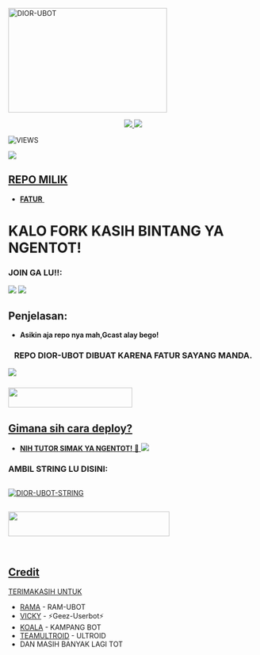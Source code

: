 <a href="https://www.instagram.com/fatur.285?r=nametag"><img src="https://telegra.ph/file/5e0c4d6ff521d55d164e7.jpg" width="320" height="211" alt="  DIOR-UBOT" /></a>

<p align="center">
  <a href="https://github.com/DIORrios285/DIOR-UBOT/fork">
    <img src="https://img.shields.io/github/forks/DIORrios285/DIOR-UBOT?label=Fork&style=social">
    
  </a>
  <a href="https://github.com/DIORrios285/DIOR-UBOT">
    <img src="https://img.shields.io/github/stars/DIORrios285/DIOR-UBOT?style=social">
  </a>
</p>  

![VIEWS](https://komarev.com/ghpvc/?username=ramadhani892)

<a href="https://t.me/diorspambot"><img src="https://img.shields.io/badge/KODE%20PENILAIAN-A+-blue.svg?style=for-the-badge&logo=Factor.">

## REPO MILIK
* **FATUR** 
[<img src="">](https://t.me/uurfavboys1)

  
  
  
  
# KALO FORK KASIH BINTANG YA NGENTOT!


### JOIN GA LU!!:

<a href="https://t.me/diorplayingwords"><img src="https://img.shields.io/badge/Channel-SUKA%20SUKA%20DIOR-blue.svg?style=for-the-badge&logo=Telegram"></a>
<a href="https://t.me/MBsokin"><img src="https://img.shields.io/badge/Join-FAMILY%20M&B-blue.svg?style=for-the-badge&logo=Telegram"></a>

## Penjelasan:
* **Asikin aja repo nya mah,Gcast alay bego!** 

<h3 align="center">REPO DIOR-UBOT DIBUAT KARENA FATUR SAYANG MANDA.</h3>
<img src="https://telegra.ph/file/8733bf00b7bf85de6b97f.jpg">

### <a href="https://t.me/diorspambot"><img src="https://img.shields.io/badge/GROUP%20DIOR%20SPAM%20BOT-blue?style=flat&logo=Telegram" width="250" height="40.100" />


## Gimana sih cara deploy?


* **NIH TUTOR SIMAK YA NGENTOT!** 🔧
[<img src="https://media.giphy.com/media/XD4BoRtenzE1eTIHzZ/giphy.gif">](https://t.me/UserbotChannel/36)

### AMBIL STRING LU DISINI:

##
[![DIOR-UBOT-STRING](https://replit.com/badge/github/@DIORrios285/DIOR-UBOT)](https://replit.com/@DIORrios285/DIOR-UBOT-STRING)
##
<a href="https://heroku.com/deploy?template=https://github.com/DIORrios285/DIOR-UBOT.git"><img src="https://img.shields.io/badge/DEPLOY%20KE%20HEROKU%20YA%20KONTOL-green light?style=flat&logo=Heroku" width="325" height="50.100" />

<br>
</p>

## Credit
TERIMAKASIH UNTUK

*   [RAMA](https://github.com/ramadhani892/RAM-UBOT) - RAM-UBOT
*   [VICKY](https://t.me/vckyouubitch) - ⚡Geez-Userbot⚡
*   [KOALA](https://t.me/manusiarakitann) - KAMPANG BOT
*   [TEAMULTROID](https://github.com/TeamUltroid) - ULTROID
*    DAN MASIH BANYAK LAGI TOT
